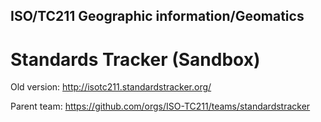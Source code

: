 ## ISO/TC211 Geographic information/Geomatics 
# Standards Tracker (Sandbox)

Old version: http://isotc211.standardstracker.org/

Parent team: https://github.com/orgs/ISO-TC211/teams/standardstracker
